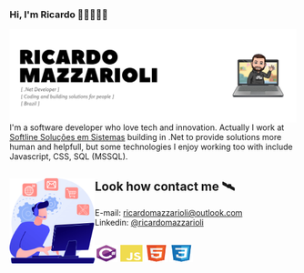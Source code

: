 ### Hi, I'm Ricardo 👋🏻🧑🏻‍💻

<img src="https://raw.githubusercontent.com/ricmazz/ricmazz/main/gh-header-image-cropped.png" alt="banner that says Ricardo Mazzarioli - .Net Developer, Coding and building solutions for people, Brazil" align="right">
I'm a software developer who love tech and innovation. Actually I work at <a href="www.softlinesistemas.com.br">Softline Soluções em Sistemas</a> building  in .Net to provide solutions more human and helpfull, but some technologies I enjoy working too with include Javascript, CSS, SQL (MSSQL).

## Look how contact me 🛰️ <img align="left" width="150" height="150" src="https://github.com/ricmazz/ricmazz/blob/main/ilustra-contato.png?raw=true"></a>
<span>E-mail: <a href="mailto:ricardomazzarioli@outlook.com">ricardomazzarioli@outlook.com</a></span><br />
<span>Linkedin: <a href="https://www.linkedin.com/in/ricardomazzarioli/">@ricardomazzarioli</a></span>
	
<div style="display: inline_block"><br>
  <img align="center" alt="Csharp" height="30" width="40" src="https://raw.githubusercontent.com/devicons/devicon/master/icons/csharp/csharp-original.svg">
  <img align="center" alt="Js" height="30" width="40" src="https://raw.githubusercontent.com/devicons/devicon/master/icons/javascript/javascript-plain.svg">
  <img align="center" alt="HTML" height="30" width="40" src="https://raw.githubusercontent.com/devicons/devicon/master/icons/html5/html5-original.svg">
  <img align="center" alt="CSS" height="30" width="40" src="https://raw.githubusercontent.com/devicons/devicon/master/icons/css3/css3-original.svg">
</div>
